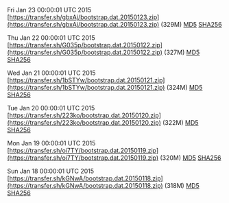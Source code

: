 Fri Jan 23 00:00:01 UTC 2015 [https://transfer.sh/gbxAj/bootstrap.dat.20150123.zip](https://transfer.sh/gbxAj/bootstrap.dat.20150123.zip) (329M) [MD5](https://transfer.sh/vUXCh/md5.txt) [SHA256](https://transfer.sh/5IQhL/sha256.txt)

Thu Jan 22 00:00:01 UTC 2015 [https://transfer.sh/G035p/bootstrap.dat.20150122.zip](https://transfer.sh/G035p/bootstrap.dat.20150122.zip) (327M) [MD5](https://transfer.sh/1eNZOR/md5.txt) [SHA256](https://transfer.sh/xJT26/sha256.txt)

Wed Jan 21 00:00:01 UTC 2015 [https://transfer.sh/1bSTYw/bootstrap.dat.20150121.zip](https://transfer.sh/1bSTYw/bootstrap.dat.20150121.zip) (324M) [MD5](https://transfer.sh/zFxdv/md5.txt) [SHA256](https://transfer.sh/iTdGM/sha256.txt)

Tue Jan 20 00:00:01 UTC 2015 [https://transfer.sh/223ko/bootstrap.dat.20150120.zip](https://transfer.sh/223ko/bootstrap.dat.20150120.zip) (322M) [MD5](https://transfer.sh/fGPL0/md5.txt) [SHA256](https://transfer.sh/9Ev49/sha256.txt)

Mon Jan 19 00:00:01 UTC 2015 [https://transfer.sh/oi7TY/bootstrap.dat.20150119.zip](https://transfer.sh/oi7TY/bootstrap.dat.20150119.zip) (320M) [MD5](https://transfer.sh/Bwuyx/md5.txt) [SHA256](https://transfer.sh/oCj4C/sha256.txt)

Sun Jan 18 00:00:01 UTC 2015 [https://transfer.sh/kGNwA/bootstrap.dat.20150118.zip](https://transfer.sh/kGNwA/bootstrap.dat.20150118.zip) (318M) [MD5](https://transfer.sh/2CjBi/md5.txt) [SHA256](https://transfer.sh/12EjVs/sha256.txt)
